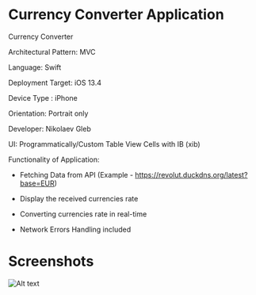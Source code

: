 # Currency Converter Application

Currency Converter

Architectural Pattern: MVC

Language: Swift

Deployment Target: iOS 13.4

Device Type : iPhone

Orientation: Portrait only

Developer: Nikolaev Gleb

UI: Programmatically/Custom Table View Cells with IB (xib)

Functionality of Application:

  - Fetching Data from API (Example - https://revolut.duckdns.org/latest?base=EUR)

  - Display the received currencies rate
  
  - Converting currencies rate in real-time
  
  - Network Errors Handling included

# Screenshots

![Alt text](https://i.ibb.co/LCcXmZh/2020-08-13-01-43-39.png "Optional Title")
